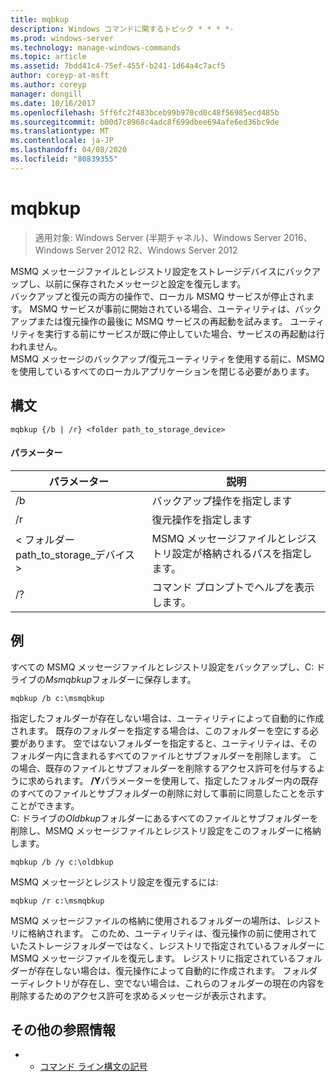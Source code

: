 ```yaml
---
title: mqbkup
description: Windows コマンドに関するトピック * * * *-
ms.prod: windows-server
ms.technology: manage-windows-commands
ms.topic: article
ms.assetid: 7bdd41c4-75ef-455f-b241-1d64a4c7acf5
author: coreyp-at-msft
ms.author: coreyp
manager: dongill
ms.date: 10/16/2017
ms.openlocfilehash: 5ff6fc2f483bceb99b970cd0c48f56985ecd485b
ms.sourcegitcommit: b00d7c8968c4adc8f699dbee694afe6ed36bc9de
ms.translationtype: MT
ms.contentlocale: ja-JP
ms.lasthandoff: 04/08/2020
ms.locfileid: "80839355"
---
```

# <a name="mqbkup"></a>mqbkup

>適用対象: Windows Server (半期チャネル)、Windows Server 2016、Windows Server 2012 R2、Windows Server 2012

MSMQ メッセージファイルとレジストリ設定をストレージデバイスにバックアップし、以前に保存されたメッセージと設定を復元します。   
バックアップと復元の両方の操作で、ローカル MSMQ サービスが停止されます。 MSMQ サービスが事前に開始されている場合、ユーティリティは、バックアップまたは復元操作の最後に MSMQ サービスの再起動を試みます。 ユーティリティを実行する前にサービスが既に停止していた場合、サービスの再起動は行われません。  
MSMQ メッセージのバックアップ/復元ユーティリティを使用する前に、MSMQ を使用しているすべてのローカルアプリケーションを閉じる必要があります。  
## <a name="syntax"></a>構文  
```  
mqbkup {/b | /r} <folder path_to_storage_device>  
```  
#### <a name="parameters"></a>パラメーター  
|パラメーター|説明|  
|-------|--------|  
|/b|バックアップ操作を指定します|  
|/r|復元操作を指定します|  
|< フォルダー path_to_storage\_デバイス >|MSMQ メッセージファイルとレジストリ設定が格納されるパスを指定します。|  
|/?|コマンド プロンプトでヘルプを表示します。|  
## <a name="examples"></a><a name=BKMK_Examples></a>例  
すべての MSMQ メッセージファイルとレジストリ設定をバックアップし、C: ドライブの*Msmqbkup*フォルダーに保存します。  
```  
mqbkup /b c:\msmqbkup  
```  
指定したフォルダーが存在しない場合は、ユーティリティによって自動的に作成されます。 既存のフォルダーを指定する場合は、このフォルダーを空にする必要があります。 空ではないフォルダーを指定すると、ユーティリティは、そのフォルダー内に含まれるすべてのファイルとサブフォルダーを削除します。 この場合、既存のファイルとサブフォルダーを削除するアクセス許可を付与するように求められます。 **/Y**パラメーターを使用して、指定したフォルダー内の既存のすべてのファイルとサブフォルダーの削除に対して事前に同意したことを示すことができます。  
C: ドライブの*Oldbkup*フォルダーにあるすべてのファイルとサブフォルダーを削除し、MSMQ メッセージファイルとレジストリ設定をこのフォルダーに格納します。  
```  
mqbkup /b /y c:\oldbkup  
```  
MSMQ メッセージとレジストリ設定を復元するには:  
```  
mqbkup /r c:\msmqbkup  
```  
MSMQ メッセージファイルの格納に使用されるフォルダーの場所は、レジストリに格納されます。 このため、ユーティリティは、復元操作の前に使用されていたストレージフォルダーではなく、レジストリで指定されているフォルダーに MSMQ メッセージファイルを復元します。 レジストリに指定されているフォルダーが存在しない場合は、復元操作によって自動的に作成されます。 フォルダーディレクトリが存在し、空でない場合は、これらのフォルダーの現在の内容を削除するためのアクセス許可を求めるメッセージが表示されます。  
## <a name="additional-references"></a>その他の参照情報  
-   - [コマンド ライン構文の記号](command-line-syntax-key.md)  
